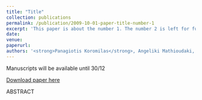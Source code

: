 ```yaml
---
title: "Title"
collection: publications
permalink: /publication/2009-10-01-paper-title-number-1
excerpt: 'This paper is about the number 1. The number 2 is left for future work.'
date: 
venue: 
paperurl: 
authors: '<strong>Panagiotis Koromilas</strong>, Angeliki Mathioudaki, Sotirios Dimos, Dimitris Fotakis'
---
```


Manuscripts will be available until 30/12

[Download paper here]()

ABSTRACT
